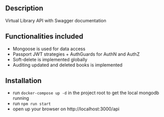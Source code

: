 ## Description

Virtual Library API with Swagger documentation

## Functionalities included
- Mongoose is used for data access
- Passport JWT strategies + AuthGuards for AuthN and AuthZ
- Soft-delete is implemented globally
- Auditing updated and deleted books is implemented

## Installation
- run ```docker-compose up -d``` in the project root to get the local mongodb running
- run ```npm run start```
- open up your browser on http://localhost:3000/api
